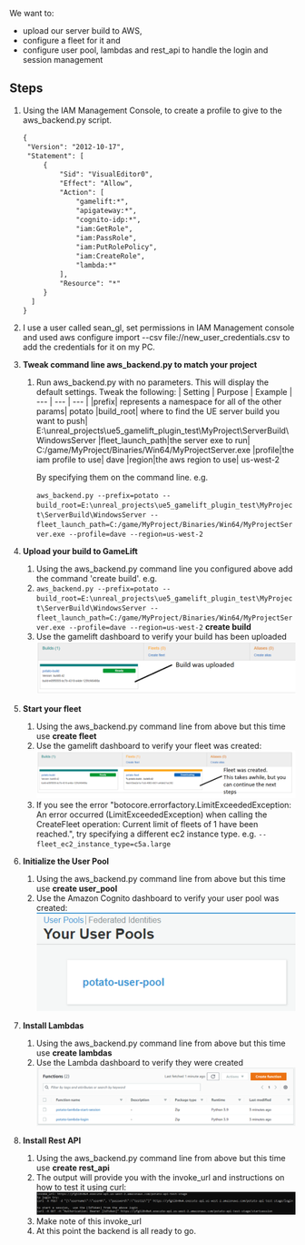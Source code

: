 We want to:
* upload our server build to AWS, 
* configure a fleet for it and 
* configure user pool, lambdas and rest_api to handle the login and session management

## Steps
1. Using the IAM Management Console, to create a profile to give to the aws_backend.py script.  
   ```
   {
    "Version": "2012-10-17",
    "Statement": [
        {
            "Sid": "VisualEditor0",
            "Effect": "Allow",
            "Action": [
                "gamelift:*",
                "apigateway:*",
                "cognito-idp:*",
                "iam:GetRole",
                "iam:PassRole",
                "iam:PutRolePolicy",
                "iam:CreateRole",
                "lambda:*"
            ],
            "Resource": "*"
        }
     ]
   }
   ```
3. I use a user called sean_gl, set permissions in IAM Management console and used aws configure import --csv file://new_user_credentials.csv to add the credentials for it on my PC.

2. **Tweak command line aws_backend.py to match your project**
   1. Run aws_backend.py with no parameters.  This will display the default settings.  Tweak the following:
      | Setting | Purpose | Example
      | --- | --- | --- |
      |prefix| represents a namespace for all of the other params| potato
      |build_root| where to find the UE server build you want to push| E:\unreal_projects\ue5_gamelift_plugin_test\MyProject\ServerBuild\WindowsServer
      |fleet_launch_path|the server exe to run| C:/game/MyProject/Binaries/Win64/MyProjectServer.exe
      |profile|the iam profile to use| dave
      |region|the aws region to use| us-west-2
      
      By specifying them on the command line.  e.g.
      
      ```aws_backend.py --prefix=potato --build_root=E:\unreal_projects\ue5_gamelift_plugin_test\MyProject\ServerBuild\WindowsServer -- fleet_launch_path=C:/game/MyProject/Binaries/Win64/MyProjectServer.exe --profile=dave --region=us-west-2```

3. **Upload your build to GameLift**
   1. Using the aws_backend.py command line you configured above add the command 'create build'.  e.g.
   2. ```aws_backend.py --prefix=potato --build_root=E:\unreal_projects\ue5_gamelift_plugin_test\MyProject\ServerBuild\WindowsServer -- fleet_launch_path=C:/game/MyProject/Binaries/Win64/MyProjectServer.exe --profile=dave --region=us-west-2``` **create build**
   3. Use the gamelift dashboard to verify your build has been uploaded
      ![build uploaded](../images/build_uploaded.png)

4. **Start your fleet**
   1. Using the aws_backend.py command line from above but this time use **create fleet**
   2. Use the gamelift dashboard to verify your fleet was created:
      ![fleet created](../images/fleet_created.png)
   3. If you see the error "botocore.errorfactory.LimitExceededException: An error occurred (LimitExceededException) when calling the CreateFleet operation: Current limit of fleets of 1 have been reached.", try specifying a different ec2 instance type. e.g.
      ```--fleet_ec2_instance_type=c5a.large```

5. **Initialize the User Pool**
   1. Using the aws_backend.py command line from above but this time use **create user_pool**
   2. Use the Amazon Cognito dashboard to verify your user pool was created:
     ![user pool created](../images/user_pool_created.png)
     
6. **Install Lambdas**
   1. Using the aws_backend.py command line from above but this time use **create lambdas**
   2. Use the Lambda dashboard to verify they were created
      ![lambdas created](../images/lambdas_created.png)
   
7. **Install Rest API**
   1. Using the aws_backend.py command line from above but this time use **create rest_api**
   2. The output will provide you with the invoke_url and instructions on how to test it using curl:
      ![curl_to_test_rest](../images/curl_to_test_rest.png)
   3. Make note of this invoke_url
   4. At this point the backend is all ready to go.
